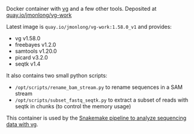 Docker container with [vg](https://github.com/vgteam/vg) and a few other tools.
Deposited at [quay.io/jmonlong/vg-work](https://quay.io/repository/jmonlong/vg-work?tab=info)

Latest image is `quay.io/jmonlong/vg-work:1.58.0_v1` and provides:

- vg v1.58.0
- freebayes v1.2.0
- samtools v1.20.0
- picard v3.2.0
- seqtk v1.4

It also contains two small python scripts:

- `/opt/scripts/rename_bam_stream.py` to rename sequences in a SAM stream
- `/opt/scripts/subset_fastq_seqtk.py` to extract a subset of reads with seqtk in chunks (to control the memory usage)

This container is used by the [Snakemake pipeline to analyze sequencing data with vg](https://github.com/vgteam/vg_snakemake).
